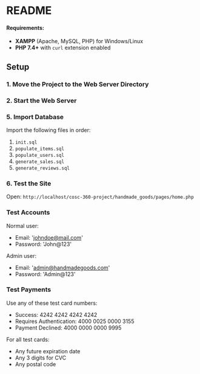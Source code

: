 # README

#### Requirements:

- **XAMPP** (Apache, MySQL, PHP) for Windows/Linux
- **PHP 7.4+** with `curl` extension enabled

## Setup

### 1. Move the Project to the Web Server Directory

### 2. Start the Web Server

### 5. Import Database

Import the following files in order:
1. `init.sql`
2. `populate_items.sql`
3. `populate_users.sql`
4. `generate_sales.sql`
4. `generate_reviews.sql`

### 6. Test the Site

Open: `http://localhost/cosc-360-project/handmade_goods/pages/home.php`

### Test Accounts

Normal user:
- Email: 'johndoe@mail.com'
- Password: 'John@123'

Admin user:
- Email: 'admin@handmadegoods.com'
- Password: 'Admin@123'

### Test Payments

Use any of these test card numbers:
- Success: 4242 4242 4242 4242
- Requires Authentication: 4000 0025 0000 3155
- Payment Declined: 4000 0000 0000 9995

For all test cards:
- Any future expiration date
- Any 3 digits for CVC
- Any postal code
